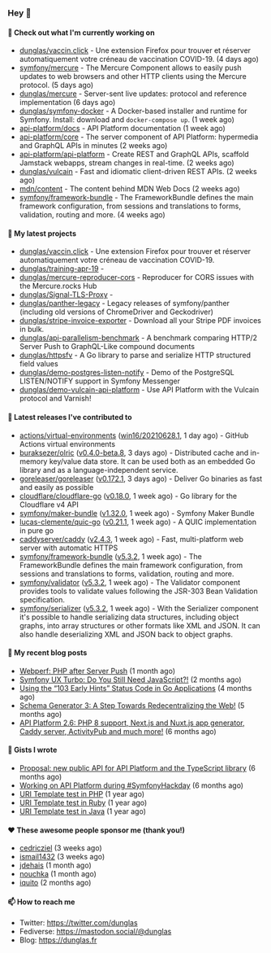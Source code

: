 ### Hey 👋

#### 👷 Check out what I'm currently working on

- [dunglas/vaccin.click](https://github.com/dunglas/vaccin.click) - Une extension Firefox pour trouver et réserver automatiquement votre créneau de vaccination COVID-19. (4 days ago)
- [symfony/mercure](https://github.com/symfony/mercure) - The Mercure Component allows to easily push updates to web browsers and other HTTP clients using the Mercure protocol. (5 days ago)
- [dunglas/mercure](https://github.com/dunglas/mercure) - Server-sent live updates: protocol and reference implementation (6 days ago)
- [dunglas/symfony-docker](https://github.com/dunglas/symfony-docker) - A Docker-based installer and runtime for Symfony. Install: download and `docker-compose up`. (1 week ago)
- [api-platform/docs](https://github.com/api-platform/docs) - API Platform documentation (1 week ago)
- [api-platform/core](https://github.com/api-platform/core) - The server component of API Platform: hypermedia and GraphQL APIs in minutes (2 weeks ago)
- [api-platform/api-platform](https://github.com/api-platform/api-platform) - Create REST and GraphQL APIs, scaffold Jamstack webapps, stream changes in real-time. (2 weeks ago)
- [dunglas/vulcain](https://github.com/dunglas/vulcain) - Fast and idiomatic client-driven REST APIs. (2 weeks ago)
- [mdn/content](https://github.com/mdn/content) - The content behind MDN Web Docs (2 weeks ago)
- [symfony/framework-bundle](https://github.com/symfony/framework-bundle) - The FrameworkBundle defines the main framework configuration, from sessions and translations to forms, validation, routing and more. (4 weeks ago)

#### 🌱 My latest projects

- [dunglas/vaccin.click](https://github.com/dunglas/vaccin.click) - Une extension Firefox pour trouver et réserver automatiquement votre créneau de vaccination COVID-19.
- [dunglas/training-apr-19](https://github.com/dunglas/training-apr-19) - 
- [dunglas/mercure-reproducer-cors](https://github.com/dunglas/mercure-reproducer-cors) - Reproducer for CORS issues with the Mercure.rocks Hub
- [dunglas/Signal-TLS-Proxy](https://github.com/dunglas/Signal-TLS-Proxy) - 
- [dunglas/panther-legacy](https://github.com/dunglas/panther-legacy) - Legacy releases of symfony/panther (including old versions of ChromeDriver and Geckodriver)
- [dunglas/stripe-invoice-exporter](https://github.com/dunglas/stripe-invoice-exporter) - Download all your Stripe PDF invoices in bulk.
- [dunglas/api-parallelism-benchmark](https://github.com/dunglas/api-parallelism-benchmark) - A benchmark comparing HTTP/2 Server Push to GraphQL-Like compound documents
- [dunglas/httpsfv](https://github.com/dunglas/httpsfv) - A Go library to parse and serialize HTTP structured field values
- [dunglas/demo-postgres-listen-notify](https://github.com/dunglas/demo-postgres-listen-notify) - Demo of the PostgreSQL LISTEN/NOTIFY support in Symfony Messenger
- [dunglas/demo-vulcain-api-platform](https://github.com/dunglas/demo-vulcain-api-platform) - Use API Platform with the Vulcain protocol and Varnish!

#### 🔭 Latest releases I've contributed to

- [actions/virtual-environments](https://github.com/actions/virtual-environments) ([win16/20210628.1](https://github.com/actions/virtual-environments/releases/tag/win16%2F20210628.1), 1 day ago) - GitHub Actions virtual environments
- [buraksezer/olric](https://github.com/buraksezer/olric) ([v0.4.0-beta.8](https://github.com/buraksezer/olric/releases/tag/v0.4.0-beta.8), 3 days ago) - Distributed cache and in-memory key/value data store. It can be used both as an embedded Go library and as a language-independent service.
- [goreleaser/goreleaser](https://github.com/goreleaser/goreleaser) ([v0.172.1](https://github.com/goreleaser/goreleaser/releases/tag/v0.172.1), 3 days ago) - Deliver Go binaries as fast and easily as possible
- [cloudflare/cloudflare-go](https://github.com/cloudflare/cloudflare-go) ([v0.18.0](https://github.com/cloudflare/cloudflare-go/releases/tag/v0.18.0), 1 week ago) - Go library for the Cloudflare v4 API
- [symfony/maker-bundle](https://github.com/symfony/maker-bundle) ([v1.32.0](https://github.com/symfony/maker-bundle/releases/tag/v1.32.0), 1 week ago) - Symfony Maker Bundle
- [lucas-clemente/quic-go](https://github.com/lucas-clemente/quic-go) ([v0.21.1](https://github.com/lucas-clemente/quic-go/releases/tag/v0.21.1), 1 week ago) - A QUIC implementation in pure go
- [caddyserver/caddy](https://github.com/caddyserver/caddy) ([v2.4.3](https://github.com/caddyserver/caddy/releases/tag/v2.4.3), 1 week ago) - Fast, multi-platform web server with automatic HTTPS
- [symfony/framework-bundle](https://github.com/symfony/framework-bundle) ([v5.3.2](https://github.com/symfony/framework-bundle/releases/tag/v5.3.2), 1 week ago) - The FrameworkBundle defines the main framework configuration, from sessions and translations to forms, validation, routing and more.
- [symfony/validator](https://github.com/symfony/validator) ([v5.3.2](https://github.com/symfony/validator/releases/tag/v5.3.2), 1 week ago) - The Validator component provides tools to validate values following the JSR-303 Bean Validation specification.
- [symfony/serializer](https://github.com/symfony/serializer) ([v5.3.2](https://github.com/symfony/serializer/releases/tag/v5.3.2), 1 week ago) - With the Serializer component it&#39;s possible to handle serializing data structures, including object graphs, into array structures or other formats like XML and JSON. It can also handle deserializing XML and JSON back to object graphs.

#### 📜 My recent blog posts

- [Webperf: PHP after Server Push](http://feedproxy.google.com/~r/dunglas/~3/C_V5WfIfRFg/) (1 month ago)
- [Symfony UX Turbo: Do You Still Need JavaScript?!](http://feedproxy.google.com/~r/dunglas/~3/icLJBhKwqcY/) (2 months ago)
- [Using the “103 Early Hints” Status Code in Go Applications](http://feedproxy.google.com/~r/dunglas/~3/WDhgVmMJ2T0/) (4 months ago)
- [Schema Generator 3: A Step Towards Redecentralizing the Web!](http://feedproxy.google.com/~r/dunglas/~3/-eYprhFHaXA/) (5 months ago)
- [API Platform 2.6: PHP 8 support, Next.js and Nuxt.js app generator, Caddy server, ActivityPub and much more!](http://feedproxy.google.com/~r/dunglas/~3/X1dkcrZS-qU/) (6 months ago)

#### 📓 Gists I wrote

- [Proposal: new public API for API Platform and the TypeScript library](https://gist.github.com/4da2026f34bf7f18e1db955ef8a9b417) (6 months ago)
- [Working on API Platform during #SymfonyHackday](https://gist.github.com/3949272d40e6390cdd2850a4f312a02a) (6 months ago)
- [URI Template test in PHP](https://gist.github.com/5b10b586427cf66e78a968f82f80691a) (1 year ago)
- [URI Template test in Ruby](https://gist.github.com/ec793690f66167cb849c02284ecf748d) (1 year ago)
- [URI Template test in Java](https://gist.github.com/788b70312231d24e46d7632c634784f5) (1 year ago)

#### ❤️ These awesome people sponsor me (thank you!)

- [cedricziel](https://github.com/cedricziel) (3 weeks ago)
- [ismail1432](https://github.com/ismail1432) (3 weeks ago)
- [jdehais](https://github.com/jdehais) (1 month ago)
- [nouchka](https://github.com/nouchka) (1 month ago)
- [iquito](https://github.com/iquito) (2 months ago)

#### 📫 How to reach me

- Twitter: https://twitter.com/dunglas
- Fediverse: https://mastodon.social/@dunglas
- Blog: https://dunglas.fr
